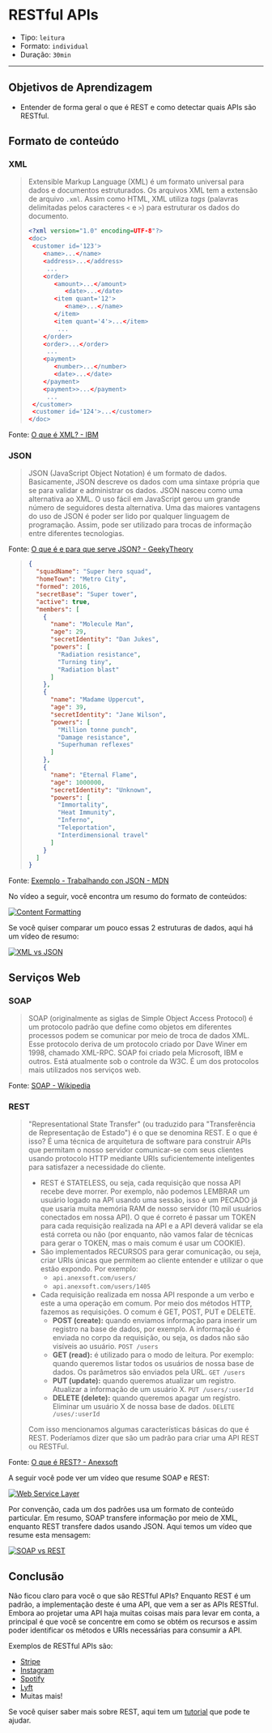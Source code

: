 # RESTful APIs

- Tipo: `leitura`
- Formato: `individual`
- Duração: `30min`

***

## Objetivos de Aprendizagem

- Entender de forma geral o que é REST e como detectar quais APIs são RESTful.

## Formato de conteúdo

### XML

> Extensible Markup Language (XML) é um formato universal para dados e
>documentos estruturados. Os arquivos XML tem a extensão de arquivo `.xml`.
>Assim como HTML, XML utiliza *tags* (palavras delimitadas pelos caracteres `<`
>e `>`) para estruturar os dados do documento.
>
>```xml
><?xml version="1.0" encoding=UTF-8"?>
><doc>
>  <customer id='123'>
>     <name>...</name>
>     <address>...</address>
>      ...
>     <order>
>        <amount>...</amount>
>           <date>...</date>
>        <item quant='12'>
>           <name>...</name>
>        </item>
>        <item quant='4'>...</item>
>         ...
>     </order>
>     <order>...</order>
>      ...
>     <payment>
>        <number>...</number>
>        <date>...</date>
>     </payment>
>     <payment>>...</payment>
>      ...
>  </customer>
>  <customer id='124'>...</customer>
></doc>
>```

Fonte: [O que é XML? -
IBM](https://www.ibm.com/support/knowledgecenter/es/SSEPGG_8.2.0/com.ibm.db2.ii.doc/opt/c0007799.htm)

### JSON

> JSON (JavaScript Object Notation) é um formato de dados. Basicamente, JSON
> descreve os dados com uma sintaxe própria que se para validar e administrar os
> dados. JSON nasceu como uma alternativa ao XML. O uso fácil em JavaScript
> gerou um grande número de seguidores desta alternativa. Uma das maiores
> vantagens do uso de JSON é poder ser lido por qualquer linguagem de
> programação. Assim, pode ser utilizado para trocas de informação entre
> diferentes tecnologias.

Fonte: [O que é e para que serve JSON? -
GeekyTheory](https://geekytheory.com/json-i-que-es-y-para-que-sirve-json/)

> ```json
> {
>   "squadName": "Super hero squad",
>   "homeTown": "Metro City",
>   "formed": 2016,
>   "secretBase": "Super tower",
>   "active": true,
>   "members": [
>     {
>       "name": "Molecule Man",
>       "age": 29,
>       "secretIdentity": "Dan Jukes",
>       "powers": [
>         "Radiation resistance",
>         "Turning tiny",
>         "Radiation blast"
>       ]
>     },
>     {
>       "name": "Madame Uppercut",
>       "age": 39,
>       "secretIdentity": "Jane Wilson",
>       "powers": [
>         "Million tonne punch",
>         "Damage resistance",
>         "Superhuman reflexes"
>       ]
>     },
>     {
>       "name": "Eternal Flame",
>       "age": 1000000,
>       "secretIdentity": "Unknown",
>       "powers": [
>         "Immortality",
>         "Heat Immunity",
>         "Inferno",
>         "Teleportation",
>         "Interdimensional travel"
>       ]
>     }
>   ]
> }
> ```

Fonte: [Exemplo - Trabalhando con JSON -
MDN](https://developer.mozilla.org/es/docs/Learn/JavaScript/Objects/JSON)

No vídeo a seguir, você encontra um resumo do formato de conteúdos:

[![Content
Formatting](https://img.youtube.com/vi/hTdYO7tKh_k/0.jpg)](https://youtu.be/hTdYO7tKh_k)

Se você quiser comparar um pouco essas 2 estruturas de dados, aqui há um vídeo
de resumo:

[![XML vs
JSON](https://img.youtube.com/vi/95X-pHvGBnw/0.jpg)](https://youtu.be/95X-pHvGBnw)

## Serviços Web

### SOAP

> SOAP (originalmente as siglas de Simple Object Access Protocol) é um protocolo
> padrão que define como objetos em diferentes processos podem se comunicar por
> meio de troca de dados XML. Esse protocolo deriva de um protocolo criado por
> Dave Winer em 1998, chamado XML-RPC. SOAP foi criado pela Microsoft, IBM e
> outros. Está atualmente sob o controle da W3C. É um dos protocolos mais
> utilizados nos serviços web.

Fonte: [SOAP -
Wikipedia](https://es.wikipedia.org/wiki/Simple_Object_Access_Protocol)

### REST

> "Representational State Transfer" (ou traduzido para "Transferência de
> Representação de Estado") é o que se denomina REST. E o que é isso? É uma
> técnica de arquitetura de software para construir APIs que permitam o nosso
> servidor comunicar-se com seus clientes usando protocolo HTTP mediante URIs
> suficientemente inteligentes para satisfazer a necessidade do cliente.
>
> - REST é STATELESS, ou seja, cada requisição que nossa API recebe deve morrer.
>   Por exemplo, não podemos LEMBRAR um usuário logado na API usando uma sessão,
>   isso é um PECADO já que usaria muita memória RAM de nosso servidor (10 mil
>   usuários conectados em nossa API). O que é correto é passar um TOKEN para
>   cada requisição realizada na API e a API deverá validar se ela está correta
>   ou não (por enquanto, não vamos falar de técnicas para gerar o TOKEN, mas o
>   mais comum é usar um COOKIE).
> - São implementados RECURSOS para gerar comunicação, ou seja, criar URIs
>   únicas que permitem ao cliente entender e utilizar o que estão expondo. Por
>   exemplo:
>   * `api.anexsoft.com/users/`
>   * `api.anexsoft.com/users/1405`
> - Cada requisição realizada em nossa API responde a um verbo e este a uma
>   operação em comum. Por meio dos métodos HTTP, fazemos as requisições. O
>   comum é GET, POST, PUT e DELETE.
>   * **POST (create):** quando enviamos informação para inserir um registro na
>     base de dados, por exemplo. A informação é enviada no corpo da requisição,
>     ou seja, os dados não são visíveis ao usuário. `POST /users`
>   * **GET (read):** é utilizado para o modo de leitura. Por exemplo: quando
>     queremos listar todos os usuários de nossa base de dados. Os parâmetros
>     são enviados pela URL. `GET /users`
>   * **PUT (update):** quando queremos atualizar um registro. Atualizar a
>     informação de um usuário X. `PUT /users/:userId`
>   * **DELETE (delete):** quando queremos apagar um registro. Eliminar um
>     usuário X de nossa base de dados. `DELETE /uses/:userId`
>
> Com isso mencionamos algumas características básicas do que é REST. Poderíamos
> dizer que são um padrão para criar uma API REST ou RESTFul.

Fonte: [O que é REST? - Anexsoft](http://anexsoft.com/p/117/que-es-rest)

A seguir você pode ver um vídeo que resume SOAP e REST:

[![Web Service
Layer](https://img.youtube.com/vi/AyQboo5CycM/0.jpg)](https://youtu.be/AyQboo5CycM)

Por convenção, cada um dos padrões usa um formato de conteúdo particular. Em
resumo, SOAP transfere informação por meio de XML, enquanto REST transfere dados
usando JSON. Aqui temos um vídeo que resume esta mensagem:

[![SOAP vs
REST](https://img.youtube.com/vi/aI1DSeZAEMA/0.jpg)](https://youtu.be/aI1DSeZAEMA)

## Conclusão

Não ficou claro para você o que são RESTful APIs? Enquanto REST é um padrão, a
implementação deste é uma API, que vem a ser as APIs RESTful. Embora ao projetar
uma API haja muitas coisas mais para levar em conta, a principal é que você se
concentre em como se obtém os recursos e assim poder identificar os métodos e
URIs necessárias para consumir a API.

Exemplos de RESTful APIs são:

- [Stripe](https://stripe.com/docs/api/php)
- [Instagram](https://www.instagram.com/developer)
- [Spotify](https://developer.spotify.com/web-api/)
- [Lyft](https://developer.lyft.com/docs/overview)
- Muitas mais!

Se você quiser saber mais sobre REST, aqui tem um
[tutorial](http://www.restapitutorial.com/) que pode te ajudar.
